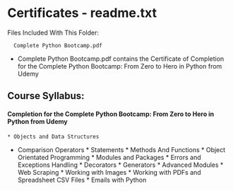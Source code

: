 # Certificates - readme.txt

Files Included With This Folder:
 
      Complete Python Bootcamp.pdf
      
  * Complete Python Bootcamp.pdf contains the Certificate of Completion for the Complete Python Bootcamp: From Zero to Hero in Python from Udemy <br>

## Course Syllabus:

  #### Completion for the Complete Python Bootcamp: From Zero to Hero in Python from Udemy <br>
  
    * Objects and Data Structures 
   * Comparison Operators
    * Statements
    * Methods And Functions
    * Object Orientated Programming
    * Modules and Packages
    * Errors and Exceptions Handling
    * Decorators
    * Generators
    * Advanced Modules
    * Web Scraping
    * Working with Images
    * Working with PDFs and Spreadsheet CSV Files
    * Emails with Python
  
    
 
 
